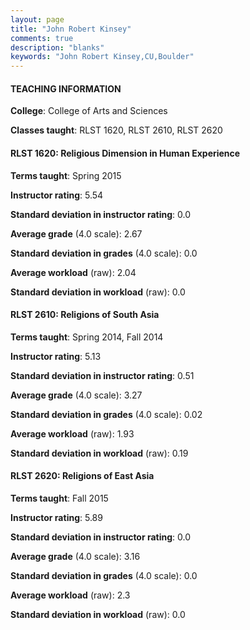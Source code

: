 ```yaml
---
layout: page
title: "John Robert Kinsey" 
comments: true
description: "blanks"
keywords: "John Robert Kinsey,CU,Boulder"
---
```

<head>
<script src="https://ajax.googleapis.com/ajax/libs/jquery/2.1.3/jquery.min.js"></script>
<script src="https://dl.dropboxusercontent.com/s/pc42nxpaw1ea4o9/highcharts.js?dl=0"></script>
<!-- <script src="../assets/js/highcharts.js"></script> -->
<style type="text/css">@font-face {
	font-family: "Bebas Neue";
	src: url(https://www.filehosting.org/file/details/544349/BebasNeue Regular.otf) format("opentype");
	}
	h1.Bebas { 
		font-family: "Bebas Neue", Verdana, Tahoma;
	}
</style>
</head>
	   
#### TEACHING INFORMATION

**College**: College of Arts and Sciences

**Classes taught**: RLST 1620, RLST 2610, RLST 2620

#### RLST 1620: Religious Dimension in Human Experience

**Terms taught**: Spring 2015

**Instructor rating**: 5.54

**Standard deviation in instructor rating**: 0.0

**Average grade** (4.0 scale): 2.67

**Standard deviation in grades** (4.0 scale): 0.0

**Average workload** (raw): 2.04

**Standard deviation in workload** (raw): 0.0

#### RLST 2610: Religions of South Asia

**Terms taught**: Spring 2014, Fall 2014

**Instructor rating**: 5.13

**Standard deviation in instructor rating**: 0.51

**Average grade** (4.0 scale): 3.27

**Standard deviation in grades** (4.0 scale): 0.02

**Average workload** (raw): 1.93

**Standard deviation in workload** (raw): 0.19

#### RLST 2620: Religions of East Asia

**Terms taught**: Fall 2015

**Instructor rating**: 5.89

**Standard deviation in instructor rating**: 0.0

**Average grade** (4.0 scale): 3.16

**Standard deviation in grades** (4.0 scale): 0.0

**Average workload** (raw): 2.3

**Standard deviation in workload** (raw): 0.0

